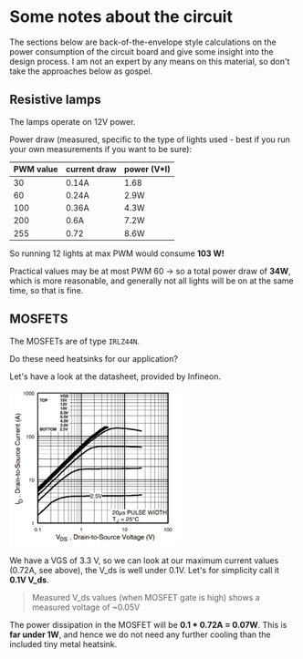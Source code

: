 # Some notes about the circuit

The sections below are back-of-the-envelope style calculations on the power consumption of the circuit board and give some insight into the design process. I am not an expert by any means on this material, so don't take the approaches below as gospel.

## Resistive lamps

The lamps operate on 12V power.

Power draw (measured, specific to the type of lights used - best if you run your own measurements if you want to be sure):

| PWM value | current draw | power (V*I) |
| --------- | ------------ | ----------- |
| 30        | 0.14A        | 1.68        |
| 60        | 0.24A        | 2.9W        |
| 100       | 0.36A        | 4.3W        |
| 200       | 0.6A         | 7.2W        |
| 255       | 0.72         | 8.6W        |

So running 12 lights at max PWM would consume **103 W!** 

Practical values may be at most PWM 60 -> so a total power draw of **34W**, which is more reasonable, and generally not all lights will be on at the same time, so that is fine.

## MOSFETS

The MOSFETs are of type `IRLZ44N`.

Do these need heatsinks for our application?

Let's have a look at the datasheet, provided by Infineon.

<img src="../img/IRLZ44N_figure_1.JPG" alt="IRLZ44N_figure_1" width="60%;" />

We have a VGS of 3.3 V, so we can look at our maximum current values (0.72A, see above), the V_ds is well under 0.1V. Let's for simplicity call it **0.1V V_ds**.

> Measured V_ds values (when MOSFET gate is high) shows a measured voltage of ~0.05V

The power dissipation in the MOSFET will be **0.1 * 0.72A = 0.07W**. This is **far under 1W**, and hence we do not need any further cooling than the included tiny metal heatsink.

